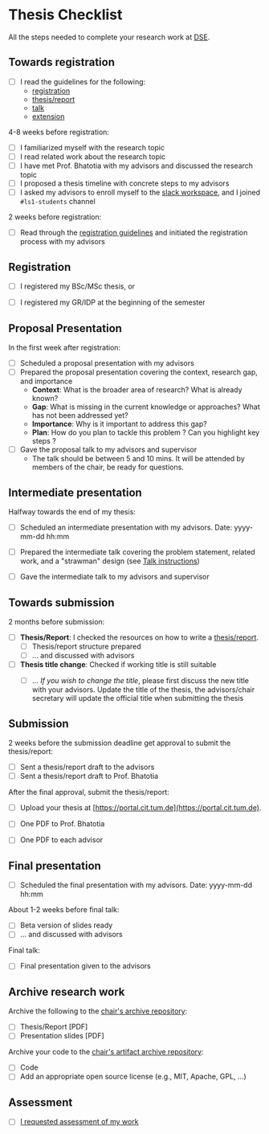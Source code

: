 # Thesis Checklist

All the steps needed to complete your research work at [DSE](https://dse.in.tum.de/).


## Towards registration

* [ ] I read the guidelines for the following:
    - [registration](registration/README.md)
    - [thesis/report](thesis-report/README.md)
    - [talk](talk/README.md)
    - [extension](extension/README.md)

4-8 weeks before registration:
* [ ] I familiarized myself with the research topic
* [ ] I read related work about the research topic
* [ ] I have met Prof. Bhatotia with my advisors and discussed the research topic
* [ ] I proposed a thesis timeline with concrete steps to my advisors
* [ ] I asked my advisors to enroll myself to the [slack workspace](https://ls1-tum.slack.com),
      and I joined `#ls1-students` channel

2 weeks before registration:
* [ ] Read through the [registration guidelines](registration/README.md) and
      initiated the registration process with my advisors


## Registration

* [ ] I registered my BSc/MSc thesis, or
* [ ] I registered my GR/IDP at the beginning of the semester


## Proposal Presentation

In the first week after registration:
* [ ] Scheduled a proposal presentation with my advisors
* [ ] Prepared the proposal presentation covering the context, research gap, and
      importance
  * **Context**: What is the broader area of research? What is already known?
  * **Gap**: What is missing in the current knowledge or approaches? What has
    not been addressed yet?
  * **Importance**: Why is it important to address this gap?
  * **Plan**: How do you plan to tackle this problem ? Can you highlight key steps ?
* [ ] Gave the proposal talk to my advisors and supervisor
  * The talk should be between 5 and 10 mins. It will be attended by members of the chair, be ready for questions.

## Intermediate presentation

Halfway towards the end of my thesis:
* [ ] Scheduled an intermediate presentation with my advisors. Date: yyyy-mm-dd hh:mm
* [ ] Prepared the intermediate talk covering the problem statement, related
      work, and a "strawman" design (see [Talk instructions](talk/README.md))
* [ ] Gave the intermediate talk to my advisors and supervisor


## Towards submission

2 months before submission:
* [ ] **Thesis/Report**: I checked the resources on how to write a
      [thesis/report](thesis-report/README.md).
    * [ ] Thesis/report structure prepared
    * [ ] ... and discussed with advisors
* [ ] **Thesis title change**: Checked if working title is still suitable
    * [ ] ... *If you wish to change the title*, please first discuss the new title with your advisors.
          Update the title of the thesis, the advisors/chair secretary will update the official title when submitting the thesis


## Submission

2 weeks before the submission deadline get approval to submit the
thesis/report:
* [ ] Sent a thesis/report draft to the advisors
* [ ] Sent a thesis/report draft to Prof. Bhatotia

After the final approval, submit the thesis/report:
* [ ] Upload your thesis at [https://portal.cit.tum.de](https://portal.cit.tum.de).
* [ ] One PDF to Prof. Bhatotia
* [ ] One PDF to each advisor


## Final presentation

* [ ] Scheduled the final presentation with my advisors. Date: yyyy-mm-dd hh:mm

About 1-2 weeks before final talk:
* [ ] Beta version of slides ready
* [ ] ... and discussed with advisors

Final talk:
* [ ] Final presentation given to the advisors


## Archive research work

Archive the following to the [chair's archive repository](https://github.com/TUM-DSE/research-work-archive):
* [ ] Thesis/Report [PDF]
* [ ] Presentation slides [PDF]

Archive your code to the [chair's artifact archive repository](https://github.com/TUM-DSE/research-work-archive-artifacts):
* [ ] Code
* [ ] Add an appropriate open source license (e.g., MIT, Apache, GPL, ...)

## Assessment

* [ ] [I requested assessment of my work](README.md#Assessment)

